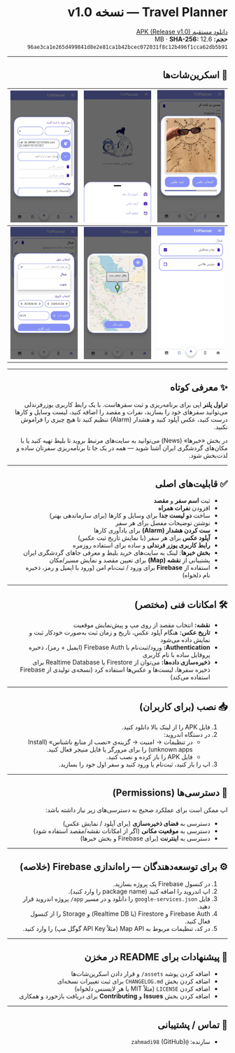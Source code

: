 <div dir="rtl" align="right">

# Travel Planner — نسخه v1.0

[دانلود مستقیم APK (Release v1.0)](https://github.com/zahmadi98/TravelPlannerAPK/releases/download/v1.0/app-release.apk)  
**حجم:** 12.6 MB · **SHA-256:** `96ae3ca1e265d499841d8e2e81ca1b42bcec072031f8c12b496f1cca62db5b91`

---
## 📸 اسکرین‌شات‌ها
<div dir="rtl" align="right">

| <img src="assets/IMG_20251009_105104_448.jpg" width="220" /> | <img src="assets/IMG_20251009_105112_150.jpg" width="220" /> | <img src="assets/IMG_20251009_105131_332.jpg" width="220" /> |
|---:|:---:|:---:|
| <img src="assets/IMG_20251009_105141_953.jpg" width="220" /> | <img src="assets/IMG_20251009_105149_868.jpg" width="220" /> | <img src="assets/IMG_20251009_105214_374.jpg" width="220" /> |

</div>

---

## ✨ معرفی کوتاه

**تراول پلنر** اپی برای برنامه‌ریزی و ثبت سفرهاست. با یک رابط کاربری یوزرفرندلی می‌توانید سفرهای خود را بسازید، نفرات و مقصد را اضافه کنید، لیست وسایل و کارها درست کنید، عکس آپلود کنید و هشدار (Alarm) تنظیم کنید تا هیچ چیزی را فراموش نکنید.

در بخش «خبرها» (News) می‌توانید به سایت‌های مرتبط بروید تا بلیط تهیه کنید یا با مکان‌های گردشگری ایران آشنا شوید — همه در یک جا تا برنامه‌ریزی سفرتان ساده و لذت‌بخش شود.

---

## ✅ قابلیت‌های اصلی
- ثبت **اسم سفر** و **مقصد**  
- افزودن **نفرات همراه**  
- ساخت **دو لیست جدا** برای وسایل و کارها (برای سازماندهی بهتر)  
- نوشتن توضیحات مفصل برای هر سفر  
- **ست کردن هشدار (Alarm)** برای یادآوری کارها  
- **آپلود عکس** برای هر سفر (با نمایش تاریخ ثبت عکس)  
- **رابط کاربری یوزر فرندلی** و ساده برای استفاده روزمره  
- **بخش خبرها**: لینک به سایت‌های خرید بلیط و معرفی جاهای گردشگری ایران  
- پشتیبانی از **نقشه (Map)** برای تعیین مقصد و نمایش مسیر/مکان  
- استفاده از **Firebase** برای ورود / ثبت‌نام امن (ورود با ایمیل و رمز، ذخیره نام دلخواه)

---

## 🛠 امکانات فنی (مختصر)
- **نقشه:** انتخاب مقصد از روی مپ و پیش‌نمایش موقعیت  
- **تاریخ عکس:** هنگام آپلود عکس، تاریخ و زمان ثبت به‌صورت خودکار ثبت و نمایش داده می‌شود  
- **Authentication:** ورود/ثبت‌نام با Firebase Auth (ایمیل + رمز)، ذخیره پروفایل ساده با نام کاربری  
- **ذخیره‌سازی داده‌ها:** می‌توان از Firestore یا Realtime Database برای ذخیره سفرها، لیست‌ها و عکس‌ها استفاده کرد (نسخه‌ی تولیدی از Firebase استفاده می‌کند)

---

## 📥 نصب (برای کاربران)
1. فایل APK را از لینک بالا دانلود کنید.  
2. در دستگاه اندروید:
   - در تنظیمات → امنیت → گزینه‌ی «نصب از منابع ناشناس» (Install unknown apps) را برای مرورگر یا فایل منیجر فعال کنید.  
   - فایل APK را باز کرده و نصب کنید.  
3. اپ را باز کنید، ثبت‌نام یا ورود کنید و سفر اول خود را بسازید.


---

## 🔐 دسترسی‌ها (Permissions)  
اپ ممکن است برای عملکرد صحیح به دسترسی‌های زیر نیاز داشته باشد:
- دسترسی به **فضای ذخیره‌سازی** (برای آپلود / نمایش عکس)  
- دسترسی به **موقعیت مکانی** (اگر از امکانات نقشه/مقصد استفاده شود)  
- دسترسی به **اینترنت** (برای Firebase و بخش خبرها)

---

## ⚙️ برای توسعه‌دهندگان — راه‌اندازی Firebase (خلاصه)
1. در کنسول Firebase یک پروژه بسازید.  
2. اپ اندروید را اضافه کنید (package name را وارد کنید).  
3. فایل `google-services.json` را دانلود و در مسیر `app/` پروژه اندروید قرار دهید.  
4. Firebase Auth و Firestore (یا Realtime DB) و Storage را از کنسول فعال کنید.  
5. در کد، تنظیمات مربوط به Map API (مثلاً API Key گوگل مپ) را وارد کنید.

---

## 🧾 پیشنهادات برای README در مخزن
- اضافه کردن پوشه `assets/` و قرار دادن اسکرین‌شات‌ها  
- اضافه کردن بخش `CHANGELOG.md` برای ثبت تغییرات نسخه‌ای  
- اضافه کردن `LICENSE` (مثلاً MIT یا هر لایسنس دلخواه)  
- اضافه کردن بخش **Issues** و **Contributing** برای دریافت بازخورد و همکاری

---

## 💬 تماس / پشتیبانی
- سازنده: `@zahmadi98` (GitHub)  

</div>
